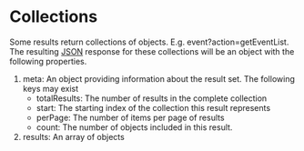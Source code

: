 # Collections

Some results return collections of objects. E.g. event?action=getEventList. The resulting [JSON](../../development-reference/json-encoding.md) response for these collections will be an object with the following properties.

1. meta: An object providing information about the result set. The following keys may exist
   * totalResults: The number of results in the complete collection
   * start: The starting index of the collection this result represents
   * perPage: The number of items per page of results
   * count: The number of objects included in this result. 
2. results: An array of objects

